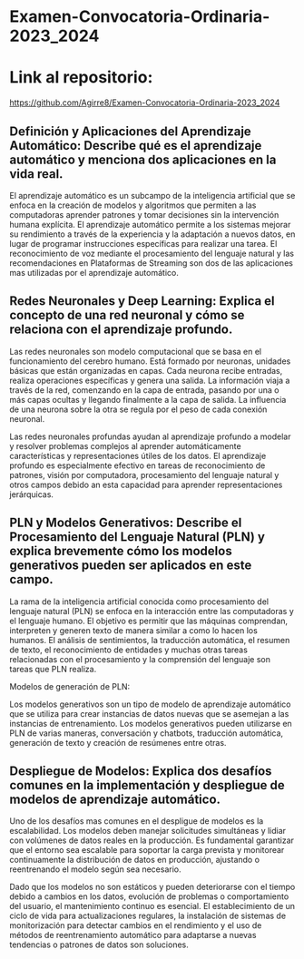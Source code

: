 # Examen-Convocatoria-Ordinaria-2023_2024
# Link al repositorio:
https://github.com/Agirre8/Examen-Convocatoria-Ordinaria-2023_2024

## Definición y Aplicaciones del Aprendizaje Automático: Describe qué es el aprendizaje automático y menciona dos aplicaciones en la vida real.
El aprendizaje automático es un subcampo de la inteligencia artificial que se enfoca en la creación de modelos y algoritmos que permiten a las computadoras aprender patrones y tomar decisiones sin la intervención humana explícita. El aprendizaje automático permite a los sistemas mejorar su rendimiento a través de la experiencia y la adaptación a nuevos datos, en lugar de programar instrucciones específicas para realizar una tarea.
El reconocimiento de voz mediante el procesamiento del lenguaje natural y las recomendaciones en Plataformas de Streaming son dos de las aplicaciones mas utilizadas por el aprendizaje automático.

## Redes Neuronales y Deep Learning: Explica el concepto de una red neuronal y cómo se relaciona con el aprendizaje profundo.
Las redes neuronales son modelo computacional que se basa en el funcionamiento del cerebro humano. Está formado por neuronas, unidades básicas que están organizadas en capas. Cada neurona recibe entradas, realiza operaciones específicas y genera una salida. La información viaja a través de la red, comenzando en la capa de entrada, pasando por una o más capas ocultas y llegando finalmente a la capa de salida. La influencia de una neurona sobre la otra se regula por el peso de cada conexión neuronal. 

Las redes neuronales profundas ayudan al aprendizaje profundo a modelar y resolver problemas complejos al aprender automáticamente características y representaciones útiles de los datos. El aprendizaje profundo es especialmente efectivo en tareas de reconocimiento de patrones, visión por computadora, procesamiento del lenguaje natural y otros campos debido an esta capacidad para aprender representaciones jerárquicas.


## PLN y Modelos Generativos: Describe el Procesamiento del Lenguaje Natural (PLN) y explica brevemente cómo los modelos generativos pueden ser aplicados en este campo.
La rama de la inteligencia artificial conocida como procesamiento del lenguaje natural (PLN) se enfoca en la interacción entre las computadoras y el lenguaje humano. El objetivo es permitir que las máquinas comprendan, interpreten y generen texto de manera similar a como lo hacen los humanos. El análisis de sentimientos, la traducción automática, el resumen de texto, el reconocimiento de entidades y muchas otras tareas relacionadas con el procesamiento y la comprensión del lenguaje son tareas que PLN realiza.

Modelos de generación de PLN:

Los modelos generativos son un tipo de modelo de aprendizaje automático que se utiliza para crear instancias de datos nuevas que se asemejan a las instancias de entrenamiento. Los modelos generativos pueden utilizarse en PLN de varias maneras, conversación y chatbots, traducción automática, generación de texto y creación de resúmenes entre otras.

## Despliegue de Modelos: Explica dos desafíos comunes en la implementación y despliegue de modelos de aprendizaje automático.
Uno de los desafíos mas comunes en el despligue de modelos es la escalabilidad. Los modelos deben manejar solicitudes simultáneas y lidiar con volúmenes de datos reales en la producción. Es fundamental garantizar que el entorno sea escalable para soportar la carga prevista y monitorear continuamente la distribución de datos en producción, ajustando o reentrenando el modelo según sea necesario.

Dado que los modelos no son estáticos y pueden deteriorarse con el tiempo debido a cambios en los datos, evolución de problemas o comportamiento del usuario, el mantenimiento continuo es esencial. El establecimiento de un ciclo de vida para actualizaciones regulares, la instalación de sistemas de monitorización para detectar cambios en el rendimiento y el uso de métodos de reentrenamiento automático para adaptarse a nuevas tendencias o patrones de datos son soluciones.

